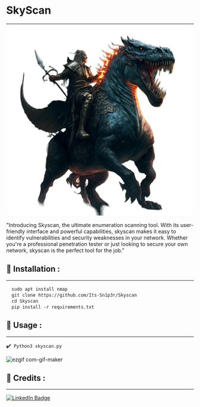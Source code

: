 # SkyScan
---
<p align="center">
<img src="logo.png" alt="center" style="width:500px; height:500px"/>
</p>
"Introducing Skyscan, the ultimate enumeration scanning tool. With its user-friendly interface and powerful capabilities, skyscan makes it easy to identify vulnerabilities and security weaknesses in your network. Whether you're a professional penetration tester or just looking to secure your own network, skyscan is the perfect tool for the job."

## :pushpin: Installation :
---

``` 
  sudo apt install nmap
  git clone https://github.com/Its-Sn1p3r/Skyscan
  cd Skyscan
  pip install -r requirements.txt
```
## :pushpin: Usage :
---
✔️`` Python3 skyscan.py``

![ezgif com-gif-maker](https://user-images.githubusercontent.com/111459230/213830415-8b0a206a-a8f3-449f-97e7-6e0e01e744c7.gif)
## 📜 Credits :
---

[![LinkedIn Badge](https://img.shields.io/badge/LinkedIn-0077B5?style=for-the-badge&logo=linkedin&logoColor=white)](https://www.linkedin.com/in/elmehdi-chbani/)
